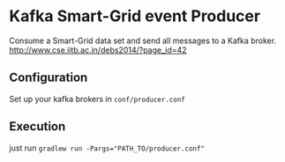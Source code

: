 Kafka Smart-Grid event Producer
======================

Consume a Smart-Grid data set and send all messages to a Kafka broker.
http://www.cse.iitb.ac.in/debs2014/?page_id=42

Configuration
-------------

Set up your kafka brokers in ``conf/producer.conf``


Execution
-------------
just run ``gradlew run -Pargs="PATH_TO/producer.conf"``
 
